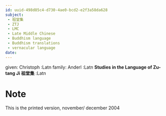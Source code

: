 ```yaml
---
id: uuid-498d85c4-d730-4ae0-bcd2-e2f3a58da628
subject: 
 - 祖堂集
 - ZTJ
 - LMC
 - Late Middle Chinese
 - Buddhism language
 - Buddhism translations
 - vernacular language
date: 
---
```


given: Christoph :Latn
family: Anderl :Latn
**Studies in the Language of Zu-tang Ji 祖堂集** :Latn
# Note
This is the printed version, november/ december 2004